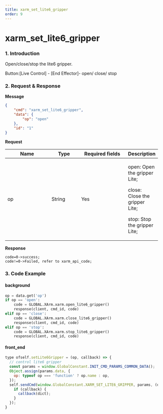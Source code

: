 ```yaml
---
title: xarm_set_lite6_gripper
order: 9
---
```


# xarm\_set\_lite6\_gripper

### 1. Introduction

Open/close/stop the lite6 gripper.&#x20;

Button:\[Live Control] - \[End Effector]- open/ close/ stop

### 2. Request & Response

**Message**
```json
{
    "cmd": "xarm_set_lite6_gripper",
    "data": {
        "op": "open"
    },
    "id": "1"
}
```
**Request**

<table data-full-width="true"><thead><tr><th width="136">Name</th><th width="85">Type</th><th width="144">Required fields</th><th>Description</th></tr></thead><tbody><tr><td>op</td><td>String</td><td>Yes</td><td><p>open: Open the gripper Lite;</p><p>close: Close the gripper Lite;</p><p>stop: Stop the gripper Lite;</p></td></tr></tbody></table>


**Response**

```
code=0->success;
code!=0->Failed, refer to xarm_api_code;
```


### 3. Code Example

#### background

```python
op = data.get('op')
if op == 'open':
    code = GLOBAL.XArm.xarm.open_lite6_gripper()
    response(client, cmd_id, code)
elif op == 'close':
    code = GLOBAL.XArm.xarm.close_lite6_gripper()
    response(client, cmd_id, code)
elif op == 'stop':
    code = GLOBAL.XArm.xarm.stop_lite6_gripper()
    response(client, cmd_id, code)
```

#### front\_end

```javascript
type ofself.setLite6Gripper = (op, callback) => {
  // control lite6 gripper
  const params = window.GlobalConstant.INIT_CMD_PARAMS_COMMON_DATA();
  Object.assign(params.data, {
    op: typeof op === 'function' ? op.name : op,
  });
  self.sendCmd(window.GlobalConstant.XARM_SET_LITE6_GRIPPER, params, (dict) => {
    if (callback) {
      callback(dict);
    }
  });
}
```
